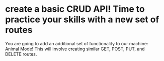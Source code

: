 # create a basic CRUD API! Time to practice your skills with a new set of routes

You are going to add an additional set of functionality to our machine: Animal Mode! This will involve creating similar GET, POST, PUT, and DELETE routes.
